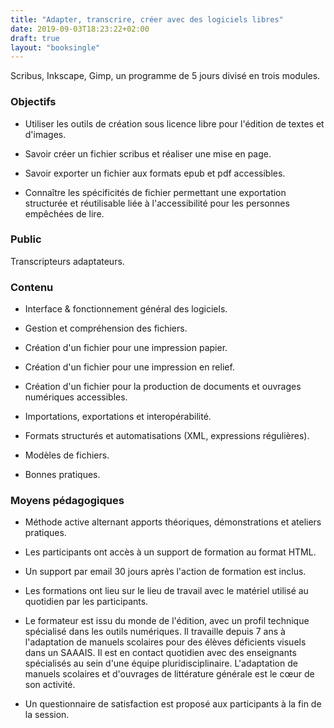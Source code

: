 ```yaml
---
title: "Adapter, transcrire, créer avec des logiciels libres"
date: 2019-09-03T18:23:22+02:00
draft: true
layout: "booksingle"
---
```



  Scribus, Inkscape, Gimp, un programme de 5 jours divisé en trois modules.

  ### Objectifs

  - Utiliser les outils de création sous licence libre pour l'édition de
  textes et d'images.

  - Savoir créer un fichier scribus et réaliser une mise en page.

  - Savoir exporter un fichier aux formats epub et pdf accessibles.

  - Connaître les spécificités de fichier permettant une exportation
  structurée et réutilisable liée à l\'accessibilité pour les personnes
  empêchées de lire.

  ### Public

  Transcripteurs adaptateurs.

  ### Contenu 

  - Interface & fonctionnement général des logiciels.

  - Gestion et compréhension des fichiers.

  - Création d'un fichier pour une impression papier.

  - Création d'un fichier pour une impression en relief.

  - Création d'un fichier pour la production de documents et ouvrages
  numériques accessibles.

  - Importations, exportations et interopérabilité.

  - Formats structurés et automatisations (XML, expressions régulières).

  - Modèles de fichiers.

  - Bonnes pratiques.

  ### Moyens pédagogiques 

  - Méthode active alternant apports théoriques, démonstrations et
  ateliers pratiques.

  - Les participants ont accès à un support de formation au format HTML.

  - Un support par email 30 jours après l'action de formation est inclus.

  - Les formations ont lieu sur le lieu de travail avec le matériel
  utilisé au quotidien par les participants.

  - Le formateur est issu du monde de l'édition, avec un profil technique
  spécialisé dans les outils numériques. Il travaille depuis 7 ans à
  l'adaptation de manuels scolaires pour des élèves déficients visuels
  dans un SAAAIS. Il est en contact quotidien avec des enseignants
  spécialisés au sein d'une équipe pluridisciplinaire. L'adaptation de
  manuels scolaires et d'ouvrages de littérature générale est le cœur de
  son activité.

  - Un questionnaire de satisfaction est proposé aux participants à la fin
  de la session.
